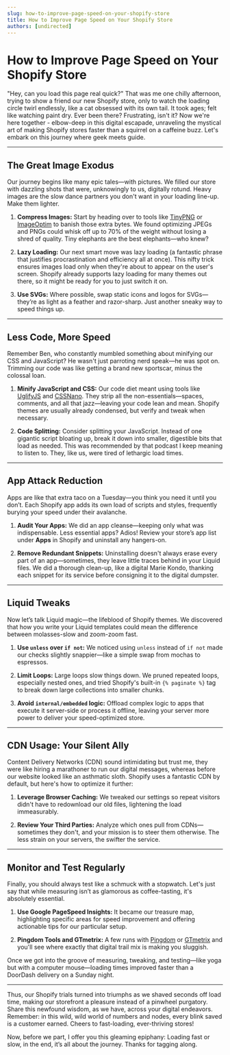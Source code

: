 ```yaml
---
slug: how-to-improve-page-speed-on-your-shopify-store
title: How to Improve Page Speed on Your Shopify Store
authors: [undirected]
---
```



# How to Improve Page Speed on Your Shopify Store

"Hey, can you load this page real quick?" That was me one chilly afternoon, trying to show a friend our new Shopify store, only to watch the loading circle twirl endlessly, like a cat obsessed with its own tail. It took ages; felt like watching paint dry. Ever been there? Frustrating, isn't it? Now we're here together - elbow-deep in this digital escapade, unraveling the mystical art of making Shopify stores faster than a squirrel on a caffeine buzz. Let's embark on this journey where geek meets guide.

---

## The Great Image Exodus

Our journey begins like many epic tales—with pictures. We filled our store with dazzling shots that were, unknowingly to us, digitally rotund. Heavy images are the slow dance partners you don't want in your loading line-up. Make them lighter. 

1. **Compress Images:**
   Start by heading over to tools like [TinyPNG](https://tinypng.com) or [ImageOptim](https://imageoptim.com) to banish those extra bytes. We found optimizing JPEGs and PNGs could whisk off up to 70% of the weight without losing a shred of quality. Tiny elephants are the best elephants—who knew?

2. **Lazy Loading:**
   Our next smart move was lazy loading (a fantastic phrase that justifies procrastination and efficiency all at once). This nifty trick ensures images load only when they're about to appear on the user's screen. Shopify already supports lazy loading for many themes out there, so it might be ready for you to just switch it on.

3. **Use SVGs:**
   Where possible, swap static icons and logos for SVGs—they’re as light as a feather and razor-sharp. Just another sneaky way to speed things up.

---

## Less Code, More Speed

Remember Ben, who constantly mumbled something about minifying our CSS and JavaScript? He wasn't just parroting nerd speak—he was spot on. Trimming our code was like getting a brand new sportscar, minus the colossal loan. 

1. **Minify JavaScript and CSS:**
   Our code diet meant using tools like [UglifyJS](https://github.com/mishoo/UglifyJS) and [CSSNano](https://cssnano.co). They strip all the non-essentials—spaces, comments, and all that jazz—leaving your code lean and mean. Shopify themes are usually already condensed, but verify and tweak when necessary.

2. **Code Splitting:**
   Consider splitting your JavaScript. Instead of one gigantic script bloating up, break it down into smaller, digestible bits that load as needed. This was recommended by that podcast I keep meaning to listen to. They, like us, were tired of lethargic load times.

---

## App Attack Reduction

Apps are like that extra taco on a Tuesday—you think you need it until you don’t. Each Shopify app adds its own load of scripts and styles, frequently burying your speed under their avalanche.

1. **Audit Your Apps:**
   We did an app cleanse—keeping only what was indispensable. Less essential apps? Adios! Review your store’s app list under **Apps** in Shopify and uninstall any hangers-on.

2. **Remove Redundant Snippets:**
   Uninstalling doesn't always erase every part of an app—sometimes, they leave little traces behind in your Liquid files. We did a thorough clean-up, like a digital Marie Kondo, thanking each snippet for its service before consigning it to the digital dumpster.

---

## Liquid Tweaks

Now let’s talk Liquid magic—the lifeblood of Shopify themes. We discovered that how you write your Liquid templates could mean the difference between molasses-slow and zoom-zoom fast.

1. **Use `unless` over `if not`:**
   We noticed using `unless` instead of `if not` made our checks slightly snappier—like a simple swap from mochas to espressos.

2. **Limit Loops:**
   Large loops slow things down. We pruned repeated loops, especially nested ones, and tried Shopify's built-in `{% paginate %}` tag to break down large collections into smaller chunks.

3. **Avoid `internal/embedded` logic:**
   Offload complex logic to apps that execute it server-side or process it offline, leaving your server more power to deliver your speed-optimized store.

---

## CDN Usage: Your Silent Ally

Content Delivery Networks (CDN) sound intimidating but trust me, they were like hiring a marathoner to run our digital messages, whereas before our website looked like an asthmatic sloth. Shopify uses a fantastic CDN by default, but here's how to optimize it further:

1. **Leverage Browser Caching:**
   We tweaked our settings so repeat visitors didn't have to redownload our old files, lightening the load immeasurably. 

2. **Review Your Third Parties:**
   Analyze which ones pull from CDNs—sometimes they don't, and your mission is to steer them otherwise. The less strain on your servers, the swifter the service.

---

## Monitor and Test Regularly

Finally, you should always test like a schmuck with a stopwatch. Let's just say that while measuring isn’t as glamorous as coffee-tasting, it's absolutely essential. 

1. **Use Google PageSpeed Insights:**
   It became our treasure map, highlighting specific areas for speed improvement and offering actionable tips for our particular setup.

2. **Pingdom Tools and GTmetrix:**
   A few runs with [Pingdom](https://tools.pingdom.com) or [GTmetrix](https://gtmetrix.com) and you'll see where exactly that digital trail mix is making you sluggish.

Once we got into the groove of measuring, tweaking, and testing—like yoga but with a computer mouse—loading times improved faster than a DoorDash delivery on a Sunday night.

---

Thus, our Shopify trials turned into triumphs as we shaved seconds off load time, making our storefront a pleasure instead of a pinwheel purgatory. Share this newfound wisdom, as we have, across your digital endeavors. Remember: in this wild, wild world of numbers and nodes, every blink saved is a customer earned. Cheers to fast-loading, ever-thriving stores!

Now, before we part, I offer you this gleaming epiphany: Loading fast or slow, in the end, it’s all about the journey. Thanks for tagging along.